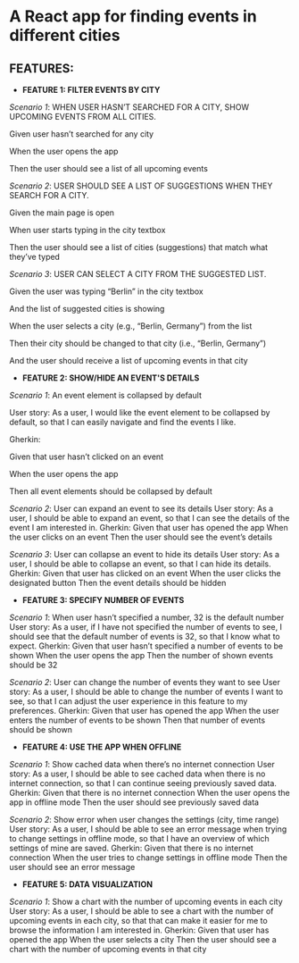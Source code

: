 # A React app for finding events in different cities

## FEATURES:

* **FEATURE 1: FILTER EVENTS BY CITY**     

*Scenario 1*: WHEN USER HASN’T SEARCHED FOR A CITY, SHOW UPCOMING EVENTS FROM ALL CITIES.  

Given user hasn’t searched for any city  

When the user opens the app  

Then the user should see a list of all upcoming events

*Scenario 2*: USER SHOULD SEE A LIST OF SUGGESTIONS WHEN THEY SEARCH FOR A CITY. 

Given the main page is open  

When user starts typing in the city textbox  

Then the user should see a list of cities (suggestions) that match what they’ve typed

*Scenario 3*: USER CAN SELECT A CITY FROM THE SUGGESTED LIST.  

Given the user was typing “Berlin” in the city textbox  

And the list of suggested cities is showing  

When the user selects a city (e.g., “Berlin, Germany”) from the list  

Then their city should be changed to that city (i.e., “Berlin, Germany”)  

And the user should receive a list of upcoming events in that city

* **FEATURE 2: SHOW/HIDE AN EVENT'S DETAILS**   

*Scenario 1*: An event element is collapsed by default  

User story: As a user, I would like the event element to be collapsed by default, so that I can easily navigate and find the events I like.  

Gherkin: 

Given that user hasn’t clicked on an event  

When the user opens the app  

Then all event elements should be collapsed by default

*Scenario 2*: User can expand an event to see its details
User story: As a user, I should be able to expand an event, so that I can see the details of the event I am interested in.
Gherkin:
Given that user has opened the app
When the user clicks on an event
Then the user should see the event’s details

*Scenario 3*: User can collapse an event to hide its details
User story: As a user, I should be able to collapse an event, so that I can hide its details.
Gherkin:
Given that user has clicked on an event
When the user clicks the designated button
Then the event details should be hidden

* **FEATURE 3: SPECIFY NUMBER OF EVENTS**  

*Scenario 1*: When user hasn’t specified a number, 32 is the default number
User story: As a user, if I have not specified the number of events to see, I should see that the default number of events is 32, so that I know what to expect.
Gherkin:
Given that user hasn’t specified a number of events to be shown
When the user opens the app
Then the number of shown events should be 32

*Scenario 2*: User can change the number of events they want to see
User story: As a user, I should be able to change the number of events I want to see, so that I can adjust the user experience in this feature to my preferences.
Gherkin:
Given that user has opened the app
When the user enters the number of events to be shown
Then that number of events should be shown

* **FEATURE 4: USE THE APP WHEN OFFLINE**  

*Scenario 1*: Show cached data when there’s no internet connection
User story: As a user, I should be able to see cached data when there is no internet connection, so that I can continue seeing previously saved data.
Gherkin:
Given that there is no internet connection
When the user opens the app in offline mode
Then the user should see previously saved data

*Scenario 2*: Show error when user changes the settings (city, time range)
User story: As a user, I should be able to see an error message when trying to change settings in offline mode, so that I have an overview of which settings of mine are saved.
Gherkin:
Given that there is no internet connection
When the user tries to change settings in offline mode
Then the user should see an error message

* **FEATURE 5: DATA VISUALIZATION**   

*Scenario 1*: Show a chart with the number of upcoming events in each city
User story: As a user, I should be able to see a chart with the number of upcoming events in each city, so that that can make it easier for me to browse the information I am interested in.
Gherkin:
Given that user has opened the app
When the user selects a city
Then the user should see a chart with the number of upcoming events in that city
